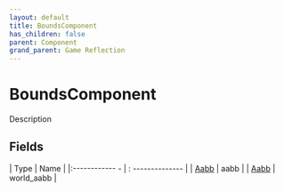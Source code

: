 ```yaml
---
layout: default
title: BoundsComponent
has_children: false
parent: Component
grand_parent: Game Reflection
---
```

# BoundsComponent
Description 

## Fields
| Type | Name |
|:------------ - | : -------------- |
| [Aabb](game-reflection/components/aabb.md) | aabb |
| [Aabb](game-reflection/components/aabb.md) | world_aabb |

